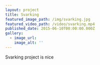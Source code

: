 ```yaml
---
layout: project
title: Svarking
featured_image_path: /img/svarking.jpg
featured_video_path: /video/svarking.mp4
published_date: 2015-06-10T00:00:00.000Z
gallery:
  - image_url:
    image_alt: ''
---
```



Svarking project is nice